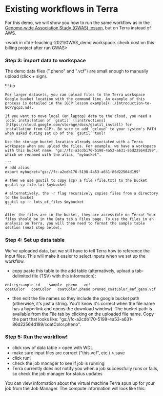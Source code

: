 # Existing workflows in Terra

For this demo, we will show you how to run the same workflow as in the [Genome-wide Association Study (GWAS) lesson](../GWAS-in-the-cloud/index.md), but on Terra instead of AWS.

<work in cfde-teaching-2021/GWAS_demo workspace. check cost on this billing project after run GWAS>


### Step 3: import data to workspace

The demo data files (".pheno" and ".vcf") are small enough to manually upload (click <span class="highlight_txt">+</span> sign).

!!! tip

    For larger datasets, you can upload files to the Terra workspace Google bucket location with the command line. An example of this process is detailed in the [GCP lesson example](../Introduction-to-GCP/gcp3.md).

    If you want to move local (on laptop) data to the cloud, you need a local installation of `gsutil` ([instructions](https://cloud.google.com/storage/docs/gsutil_install) for installation from GCP). Be sure to add `gcloud` to your system's PATH when asked during set up of the `gsutil` tool!

    Use the storage bucket location already associated with a Terra workspace when you upload the files. For example, we have a workspace with this bucket name, "gs://fc-a2cdb170-5198-4a53-a631-86d22564d199", which we renamed with the alias, "mybucket".

    ```
    # add alias
    export mybucket="gs://fc-a2cdb170-5198-4a53-a631-86d22564d199"

    # then we use gsutil to copy (cp) a file (file.txt) to the bucket
    gsutil cp file.txt $mybucket

    # alternatively, the -r flag recursively copies files from a directory to the bucket
    gsutil cp -r lots_of_files $mybucket
    ```

    After the files are in the bucket, they are accessible on Terra! Your files should be in the Data tab's Files page. To use the files in an analysis on Terra, you will then need to format the sample table section (next step below).

### Step 4: Set up data table

We've uploaded data, but we still have to tell Terra how to reference the input files. This will make it easier to select inputs when we set up the workflow.

- copy paste this table to the add table (alternatively, upload a tab-delimited file (TSV) with this information):

```
entity:sample_id	sample	pheno	vcf
coatColor	coatColor	coatColor.pheno	pruned_coatColor_maf_geno.vcf
```

- then edit the file names so they include the google bucket path (otherwise, it's just a string. You'll know it's correct when the file name has a hyperlink and opens the download window). The bucket path is available from the File tab by clicking on the uploaded file name. Copy the part that looks like: "gs://fc-a2cdb170-5198-4a53-a631-86d22564d199/coatColor.pheno".

### Step 5: Run the workflow!

- click row of data table > open with WDL
- make sure input files are correct ("this.vcf", etc.) > save
- click run!
- check the job manager to see if job is running
- Terra currently does not notify you when a job successfully runs or fails, so check the job manager for status updates


You can view information about the virtual machine Terra spun up for your job from the Job Manager. The compute information will look like this:

<!-- ![](./custom-workflow-images/terra-compute-info.png "Terra VM info") -->
